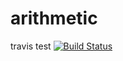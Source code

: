 # arithmetic
travis test
[![Build Status](https://secure.travis-ci.org/onsen-ui/arithmetic.png?branch=master)](http://travis-ci.org/onsen-ui/arithmetic)
